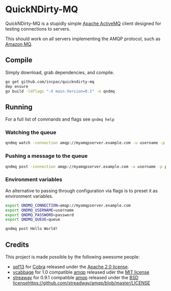 # QuickNDirty-MQ

QuickNDirty-MQ is a stupidly simple [Apache ActiveMQ](https://activemq.apache.org/) client designed for testing connections to servers.  

This should work on all servers implementing the AMQP protocol, such as [Amazon MQ](https://aws.amazon.com/amazon-mq/).

## Compile

Simply download, grab dependencies, and compile.

```bash
go get github.com/incpac/quickndirty-mq
dep ensure
go build -ldflags "-X main.Version=0.1" -o qndmq
```

## Running

For a full list of commands and flags see `qndmq help`

### Watching the queue

```bash
qndmq watch -connection amqp://myamqpserver.example.com -u username -p password -q queue
```

### Pushing a message to the queue

```bash
qndmq post -connection amqp://myamqpserver.example.com -u username -p password -q queue Hello World!
```

### Environment variables

An alternative to passing through configuration via flags is to preset it as environment variables.

```bash
export QNDMQ_CONNECTION=amqp://myamqpserver.example.com
export QNDMQ_USERNAME=username
export QNDMQ_PASSWORD=password
export QNDMQ_QUEUE=queue

qndmq post Hello World!
```

## Credits

This project is made possible by the following awesome people:

+ [spf13](https://github.com/spf13) for [Cobra](https://github.com/spf13/cobra) released under the [Apache 2.0 license](https://github.com/spf13/cobra/blob/master/LICENSE.txt).
+ [vcabbage](https://github.com/vcabbage) for 1.0 compatible [amqp](https://github.com/vcabbage/amqp) released uder the [MIT license](https://github.com/vcabbage/amqp/blob/master/LICENSE)
+ [streaway](https://github.com/streadway) for 0.9.1 compatible [amqp](https://github.com/streadway/amqp) released under the [BSD license]()https://github.com/streadway/amqp/blob/master/LICENSE